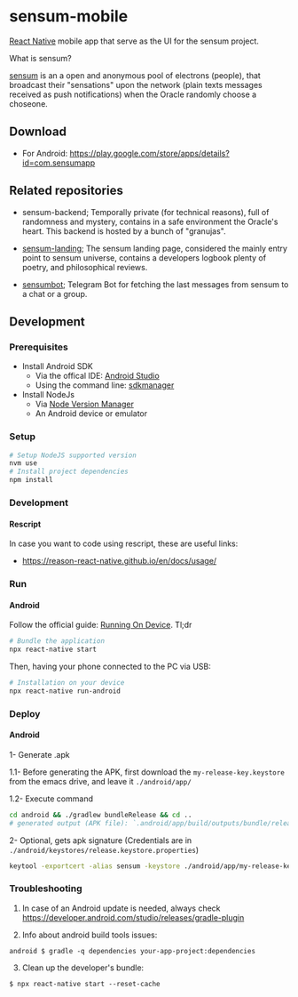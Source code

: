 # sensum-mobile

[React Native](https://reactnative.dev/) mobile app that serve as the UI for the sensum project.

What is sensum? 

[sensum](https://emeks.gitlab.io/sensum/) is an a open and anonymous pool of electrons (people), that broadcast their "sensations" upon the network (plain texts messages received as push notifications) when the Oracle randomly choose a choseone.

## Download

- For Android: https://play.google.com/store/apps/details?id=com.sensumapp

## Related repositories

- sensum-backend; Temporally private (for technical reasons), full of randomness and mystery, contains in a safe environment the Oracle's heart. This backend is hosted by a bunch of "granujas".

- [sensum-landing](https://gitlab.com/emeks/sensum); The sensum landing page, considered the mainly entry point to sensum universe, contains a developers logbook plenty of poetry, and philosophical reviews.

- [sensumbot](https://github.com/ariedro/sensumbot); Telegram Bot for fetching the last messages from sensum to a chat or a group.

## Development

### Prerequisites

- Install Android SDK 
  - Via the offical IDE: [Android Studio](https://developer.android.com/studio)
  - Using the command line: [sdkmanager](https://developer.android.com/studio/command-line/sdkmanager)
- Install NodeJs
  - Via [Node Version Manager](https://github.com/nvm-sh/nvm#node-version-manager---)
  - An Android device or emulator

### Setup

```bash
# Setup NodeJS supported version
nvm use 
# Install project dependencies
npm install
```

### Development

#### Rescript

In case you want to code using rescript, these are useful links:

- https://reason-react-native.github.io/en/docs/usage/

### Run

#### Android

Follow the official guide: [Running On Device](https://reactnative.dev/docs/running-on-device). Tl;dr

```bash (console 1)
# Bundle the application
npx react-native start
```

Then, having your phone connected to the PC via USB:

```bash (console 2)
# Installation on your device
npx react-native run-android
```

### Deploy

#### Android

1- Generate .apk

1.1- Before generating the APK, first download the `my-release-key.keystore` from the emacs drive, and leave it `./android/app/`
	
1.2- Execute command
	
```bash
cd android && ./gradlew bundleRelease && cd ..
# generated output (APK file): `.android/app/build/outputs/bundle/release/app.aab`
``` 

2- Optional, gets apk signature (Credentials are in `./android/keystores/release.keystore.properties`)

```bash
keytool -exportcert -alias sensum -keystore ./android/app/my-release-key.keystore | openssl sha1 -binary | openssl base64
```

### Troubleshooting

1. In case of an Android update is needed, always check https://developer.android.com/studio/releases/gradle-plugin


2. Info about android build tools issues:
```
android $ gradle -q dependencies your-app-project:dependencies
```

3. Clean up the developer's bundle:
```
$ npx react-native start --reset-cache
```